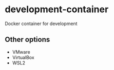 # development-container
Docker container for development

## Other options

   * VMware
   * VirtualBox
   * WSL2
